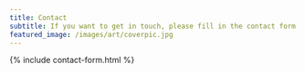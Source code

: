 ```yaml
---
title: Contact
subtitle: If you want to get in touch, please fill in the contact form and I will get back to you shortly! 
featured_image: /images/art/coverpic.jpg
---
```


{% include contact-form.html %}

